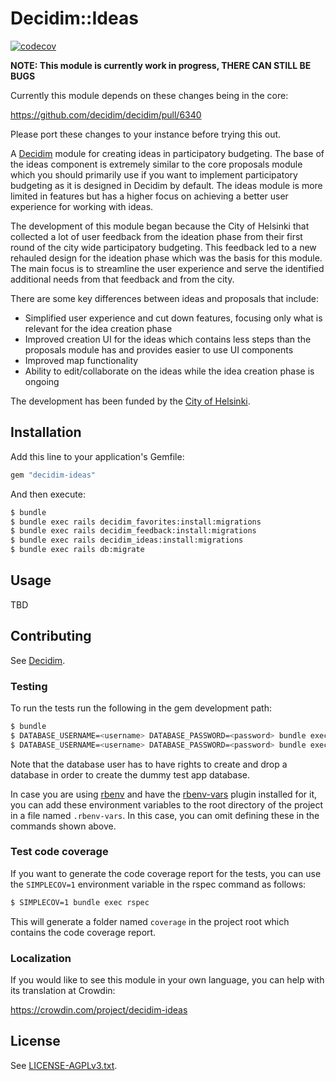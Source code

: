 # Decidim::Ideas

[![codecov](https://codecov.io/gh/mainio/decidim-module-ideas/branch/master/graph/badge.svg)](https://codecov.io/gh/mainio/decidim-module-ideas)

**NOTE: This module is currently work in progress, THERE CAN STILL BE BUGS**

Currently this module depends on these changes being in the core:

https://github.com/decidim/decidim/pull/6340

Please port these changes to your instance before trying this out.

A [Decidim](https://github.com/decidim/decidim) module for creating ideas in
participatory budgeting. The base of the ideas component is extremely similar to
the core proposals module which you should primarily use if you want to
implement participatory budgeting as it is designed in Decidim by default.
The ideas module is more limited in features but has a higher focus on achieving
a better user experience for working with ideas.

The development of this module began because the City of Helsinki that collected
a lot of user feedback from the ideation phase from their first round of the
city wide participatory budgeting. This feedback led to a new rehauled design
for the ideation phase which was the basis for this module. The main focus is to
streamline the user experience and serve the identified additional needs from
that feedback and from the city.

There are some key differences between ideas and proposals that include:

- Simplified user experience and cut down features, focusing only what is
  relevant for the idea creation phase
- Improved creation UI for the ideas which contains less steps than the
  proposals module has and provides easier to use UI components
- Improved map functionality
- Ability to edit/collaborate on the ideas while the idea creation phase is
  ongoing

The development has been funded by the
[City of Helsinki](https://www.hel.fi/).

## Installation

Add this line to your application's Gemfile:

```ruby
gem "decidim-ideas"
```

And then execute:

```bash
$ bundle
$ bundle exec rails decidim_favorites:install:migrations
$ bundle exec rails decidim_feedback:install:migrations
$ bundle exec rails decidim_ideas:install:migrations
$ bundle exec rails db:migrate
```

## Usage

TBD

## Contributing

See [Decidim](https://github.com/decidim/decidim).

### Testing

To run the tests run the following in the gem development path:

```bash
$ bundle
$ DATABASE_USERNAME=<username> DATABASE_PASSWORD=<password> bundle exec rake test_app
$ DATABASE_USERNAME=<username> DATABASE_PASSWORD=<password> bundle exec rspec
```

Note that the database user has to have rights to create and drop a database in
order to create the dummy test app database.

In case you are using [rbenv](https://github.com/rbenv/rbenv) and have the
[rbenv-vars](https://github.com/rbenv/rbenv-vars) plugin installed for it, you
can add these environment variables to the root directory of the project in a
file named `.rbenv-vars`. In this case, you can omit defining these in the
commands shown above.

### Test code coverage

If you want to generate the code coverage report for the tests, you can use
the `SIMPLECOV=1` environment variable in the rspec command as follows:

```bash
$ SIMPLECOV=1 bundle exec rspec
```

This will generate a folder named `coverage` in the project root which contains
the code coverage report.

### Localization

If you would like to see this module in your own language, you can help with its
translation at Crowdin:

https://crowdin.com/project/decidim-ideas

## License

See [LICENSE-AGPLv3.txt](LICENSE-AGPLv3.txt).
